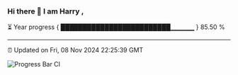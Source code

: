 ### Hi there 👋 I am Harry , 

⏳ Year progress { █████████████████████████▁▁▁▁▁ } 85.50 %

---

⏰ Updated on Fri, 08 Nov 2024 22:25:39 GMT

![Progress Bar CI](https://github.com/duykhang68/duykhang68/workflows/Progress%20Bar%20CI/badge.svg)
